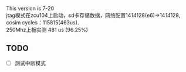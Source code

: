This version is 7-20    
jtag模式在zcu104上启动，sd卡存储数据，网络配置14*14*128(e6)->14*14*128, cosim cycles：115815(463us).     
250Mhz上板实测 481 us (96.25%)


## TODO
- [ ] 测试中断模式
